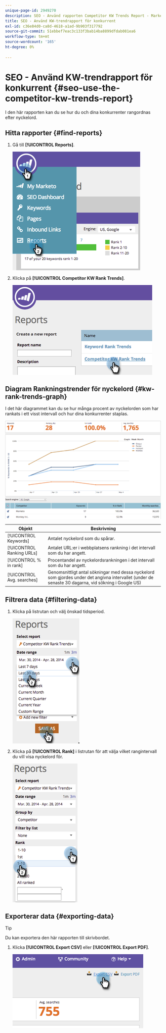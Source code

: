 ```yaml
---
unique-page-id: 2949270
description: SEO - Använd rapporten Competitor KW Trends Report - Marketo Docs - Product Documentation
title: SEO - Använd KW-trendrapport för konkurrent
exl-id: c36e84d0-ca8d-4618-a1ad-9b903f317792
source-git-commit: 51ebbef7eac3c133f3bab14ba8899dfdab081ea6
workflow-type: tm+mt
source-wordcount: '165'
ht-degree: 0%

---
```


# SEO - Använd KW-trendrapport för konkurrent {#seo-use-the-competitor-kw-trends-report}

I den här rapporten kan du se hur du och dina konkurrenter rangordnas efter nyckelord.

## Hitta rapporter {#find-reports}

1. Gå till **[!UICONTROL Reports]**.

   ![](assets/image2014-9-18-14-3a6-3a18.png)

1. Klicka på **[!UICONTROL Competitor KW Rank Trends]**.

   ![](assets/image2014-9-18-14-3a6-3a37.png)

## Diagram Rankningstrender för nyckelord {#kw-rank-trends-graph}

I det här diagrammet kan du se hur många procent av nyckelorden som har rankats i ett visst intervall och hur dina konkurrenter staplas.

![](assets/image2014-9-18-14-3a7-3a1.png)

| Objekt | Beskrivning |
|---|---|
| [!UICONTROL Keywords] | Antalet nyckelord som du spårar. |
| [!UICONTROL Ranking URLs] | Antalet URL:er i webbplatsens rankning i det intervall som du har angett. |
| [!UICONTROL % in rank] | Procentandel av nyckelordsrankningen i det intervall som du har angett. |
| [!UICONTROL Avg. searches] | Genomsnittligt antal sökningar med dessa nyckelord som gjordes under det angivna intervallet (under de senaste 30 dagarna, vid sökning i Google US) |

## Filtrera data {#filtering-data}

1. Klicka på listrutan och välj önskad tidsperiod.

   ![](assets/image2014-9-18-14-3a7-3a17.png)

1. Klicka på **[!UICONTROL Rank]** i listrutan för att välja vilket rangintervall du vill visa nyckelord för.

   ![](assets/image2014-9-18-14-3a8-3a26.png)

## Exporterar data {#exporting-data}

>[!TIP]
>
>Du kan exportera den här rapporten till skrivbordet.

1. Klicka **[!UICONTROL Export CSV]** eller **[!UICONTROL Export PDF]**.

   ![](assets/image2014-9-18-14-3a9-3a49.png)
